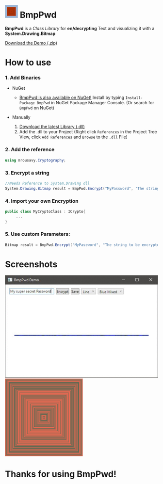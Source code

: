 # <img src="https://github.com/mrousavy/BmpPwd/blob/master/Images/Logo.png?raw=true" width="42"> BmpPwd
**BmpPwd** is a _Class Library_ for **en/decrypting** Text and visualizing it with a **System.Drawing.Bitmap**

[Download the Demo (.zip)](https://github.com/mrousavy/BmpPwd/releases/download/1.0.0.4/BmpPwdTest.zip)

# How to use

### 1. Add Binaries
   + NuGet
      * [BmpPwd is also available on NuGet!](https://www.nuget.org/packages/BmpPwd)   Install by typing `Install-Package BmpPwd` in NuGet Package Manager Console. (Or search for `BmpPwd` on NuGet)

   + Manually
      1. [Download the latest Library (.dll)](https://github.com/mrousavy/BmpPwd/releases/download/1.0.0.4/BmpPwd.dll)
      2. Add the .dll to your Project   (Right click `References` in the Project Tree View, click `Add References` and `Browse` to the `.dll` File)

### 2. Add the reference
   ```C#
   using mrousavy.Cryptography;
   ```

### 3. Encrypt a string
   ```C#
   //Needs Reference to System.Drawing dll
   System.Drawing.Bitmap result = BmpPwd.Encrypt("MyPassword", "The string to be encrypted");
   ```
   
### 4. Import your own Encryption
   ```C#
   public class MyCryptoClass : ICrypto{
        ...
   }
   ```

### 5. Use custom Parameters:
   ```C#
   Bitmap result = BmpPwd.Encrypt("MyPassword", "The string to be encrypted", new MyCryptoClass(), BmpPwd.DrawingScheme.Square, BmpPwd.ColorScheme.BlueMixed);
   ```

# Screenshots
<img src="https://github.com/mrousavy/BmpPwd/blob/master/Images/Screenshots.gif?raw=true" alt="Screenshots in a gif">


<img src="https://github.com/mrousavy/BmpPwd/blob/master/Images/password.png?raw=true" alt="The Password 'password' in Rainbow/Square">

# Thanks for using BmpPwd!
